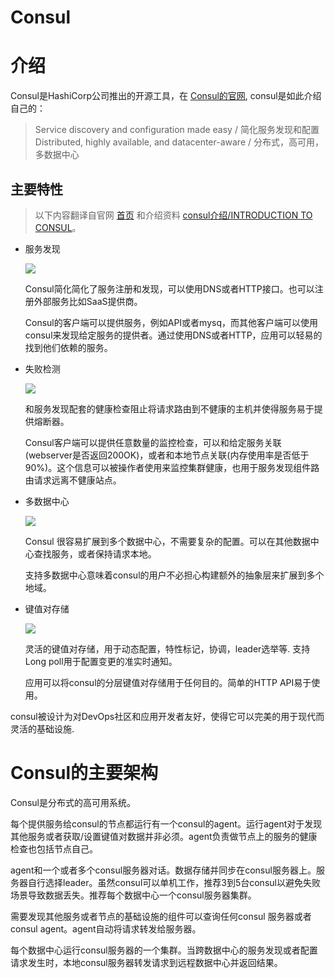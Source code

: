 Consul
===========

# 介绍

Consul是HashiCorp公司推出的开源工具，在 [Consul的官网](https://www.consul.io/), consul是如此介绍自己的：

> Service discovery and configuration made easy / 简化服务发现和配置
> Distributed, highly available, and datacenter-aware / 分布式，高可用，多数据中心

## 主要特性

> 以下内容翻译自官网 [首页](https://www.consul.io/) 和介绍资料 [consul介绍/INTRODUCTION TO CONSUL](https://www.consul.io/intro/index.html)。

- 服务发现

	![](https://www.consul.io/assets/images/feature-discovery@2x-e2a08445.png)

    Consul简化简化了服务注册和发现，可以使用DNS或者HTTP接口。也可以注册外部服务比如SaaS提供商。

	Consul的客户端可以提供服务，例如API或者mysq，而其他客户端可以使用consul来发现给定服务的提供者。通过使用DNS或者HTTP，应用可以轻易的找到他们依赖的服务。

- 失败检测

	![](https://www.consul.io/assets/images/feature-health@2x-50ca2d94.png)

	和服务发现配套的健康检查阻止将请求路由到不健康的主机并使得服务易于提供熔断器。

	Consul客户端可以提供任意数量的监控检查，可以和给定服务关联(webserver是否返回200OK)，或者和本地节点关联(内存使用率是否低于90%)。这个信息可以被操作者使用来监控集群健康，也用于服务发现组件路由请求远离不健康站点。

- 多数据中心

	![](https://www.consul.io/assets/images/feature-multi@2x-9fea2a34.png)

	Consul 很容易扩展到多个数据中心，不需要复杂的配置。可以在其他数据中心查找服务，或者保持请求本地。

	支持多数据中心意味着consul的用户不必担心构建额外的抽象层来扩展到多个地域。

- 键值对存储

	![](https://www.consul.io/assets/images/feature-config@2x-d09628e4.png)

	灵活的键值对存储，用于动态配置，特性标记，协调，leader选举等. 支持Long poll用于配置变更的准实时通知。

	应用可以将consul的分层键值对存储用于任何目的。简单的HTTP API易于使用。

consul被设计为对DevOps社区和应用开发者友好，使得它可以完美的用于现代而灵活的基础设施.

# Consul的主要架构

Consul是分布式的高可用系统。

每个提供服务给consul的节点都运行有一个consul的agent。运行agent对于发现其他服务或者获取/设置键值对数据并非必须。agent负责做节点上的服务的健康检查也包括节点自己。

agent和一个或者多个consul服务器对话。数据存储并同步在consul服务器上。服务器自行选择leader。虽然consul可以单机工作，推荐3到5台consul以避免失败场景导致数据丢失。推荐每个数据中心一个consul服务器集群。

需要发现其他服务或者节点的基础设施的组件可以查询任何consul 服务器或者consul agent。agent自动将请求转发给服务器。

每个数据中心运行consul服务器的一个集群。当跨数据中心的服务发现或者配置请求发生时，本地consul服务器转发请求到远程数据中心并返回结果。


